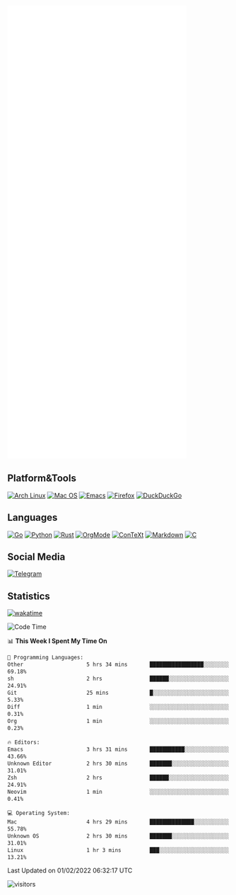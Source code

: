 ![Metrics](https://github.com/SteamedFish/SteamedFish/blob/master/github-metrics.svg)

## Platform&Tools

[![Arch Linux](https://img.shields.io/badge/ArchLinux-1793D1?logo=arch-linux&logoColor=fff&style=flat-square)](https://archlinux.org/)
[![Mac OS](https://img.shields.io/badge/MacOS-000000?style=flat-square&logo=macos&logoColor=F0F0F0)](https://www.apple.com/macos/)
[![Emacs](https://img.shields.io/badge/Emacs-%237F5AB6.svg?&style=flat-square&logo=gnu-emacs&logoColor=white)](https://www.gnu.org/software/emacs/)
[![Firefox](https://img.shields.io/badge/Firefox-FF7139?style=flat-square&logo=Firefox-Browser&logoColor=white)](https://firefox.com/)
[![DuckDuckGo](https://img.shields.io/badge/DuckDuckGo-DE5833?style=flat-square&logo=DuckDuckGo&logoColor=white)](https://duckduckgo.com/)

## Languages

[![Go](https://img.shields.io/badge/Golang-%2300ADD8.svg?style=flat-square&logo=go&logoColor=white)](https://golang.org/)
[![Python](https://img.shields.io/badge/Python-3670A0?style=flat-square&logo=python&logoColor=ffdd54)](https://www.python.org/)
[![Rust](https://img.shields.io/badge/Rust-%23000000.svg?style=flat-square&logo=rust&logoColor=white)](https://www.rust-lang.org/)
[![OrgMode](https://img.shields.io/badge/OrgMode-%23000000.svg?style=flat-square&logo=org&logoColor=white)](https://orgmode.org/)
[![ConTeXt](https://img.shields.io/badge/ConTeXt-%23008080.svg?style=flat-square&logo=latex&logoColor=white)](https://contextgarden.net/)
[![Markdown](https://img.shields.io/badge/MarkDown-%23000000.svg?style=flat-square&logo=markdown&logoColor=white)](https://daringfireball.net/projects/markdown/)
[![C](https://img.shields.io/badge/C-%2300599C.svg?style=flat-square&logo=c&logoColor=white)](https://www.iso.org/standard/74528.html)

## Social Media

[![Telegram](https://img.shields.io/badge/SteamedFish-2CA5E0?style=social&logo=telegram&logoColor=white)](https://t.me/SteamedFish)

## Statistics
[![wakatime](https://wakatime.com/badge/user/168280d6-fcf2-4b4f-ad3a-dc4612f35b38.svg)](https://wakatime.com/@168280d6-fcf2-4b4f-ad3a-dc4612f35b38)

<!--START_SECTION:waka-->
![Code Time](http://img.shields.io/badge/Code%20Time-1%2C583%20hrs%2045%20mins-blue)

📊 **This Week I Spent My Time On** 

```text
💬 Programming Languages: 
Other                    5 hrs 34 mins       █████████████████░░░░░░░░   69.18% 
sh                       2 hrs               ██████░░░░░░░░░░░░░░░░░░░   24.91% 
Git                      25 mins             █░░░░░░░░░░░░░░░░░░░░░░░░   5.33% 
Diff                     1 min               ░░░░░░░░░░░░░░░░░░░░░░░░░   0.31% 
Org                      1 min               ░░░░░░░░░░░░░░░░░░░░░░░░░   0.23%

🔥 Editors: 
Emacs                    3 hrs 31 mins       ███████████░░░░░░░░░░░░░░   43.66% 
Unknown Editor           2 hrs 30 mins       ███████░░░░░░░░░░░░░░░░░░   31.01% 
Zsh                      2 hrs               ██████░░░░░░░░░░░░░░░░░░░   24.91% 
Neovim                   1 min               ░░░░░░░░░░░░░░░░░░░░░░░░░   0.41%

💻 Operating System: 
Mac                      4 hrs 29 mins       ██████████████░░░░░░░░░░░   55.78% 
Unknown OS               2 hrs 30 mins       ███████░░░░░░░░░░░░░░░░░░   31.01% 
Linux                    1 hr 3 mins         ███░░░░░░░░░░░░░░░░░░░░░░   13.21%

```


 Last Updated on 01/02/2022 06:32:17 UTC
<!--END_SECTION:waka-->

![visitors](https://visitor-badge.laobi.icu/badge?page_id=SteamedFish.SteamedFish)
